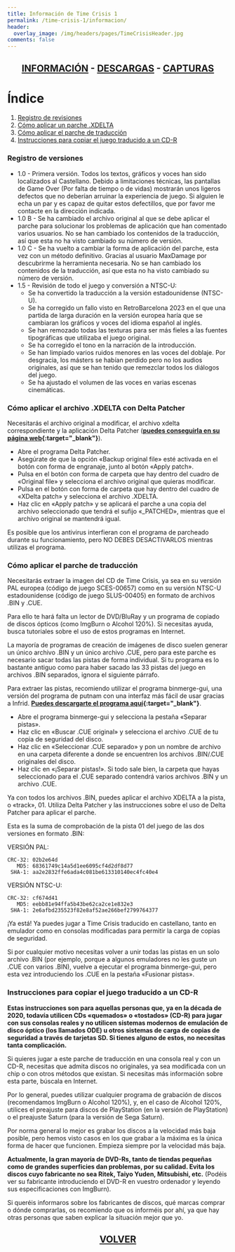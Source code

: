 ```yaml
---
title: Información de Time Crisis 1
permalink: /time-crisis-1/informacion/
header:
  overlay_image: /img/headers/pages/TimeCrisisHeader.jpg
comments: false
---
```

<h2 style="text-align: center;"><strong><a href="/time-crisis-1/informacion/">INFORMACIÓN</a> - <a href="/time-crisis-1/descargar/">DESCARGAS</a> - <a href="/time-crisis-1/capturas/">CAPTURAS</a></strong></h2>

# Índice

1. [Registro de revisiones](#timecrisisinfo_1)
2. [Cómo aplicar un parche .XDELTA](#timecrisisinfo_2)
3. [Cómo aplicar el parche de traducción](#timecrisisinfo_3)
4. [Instrucciones para copiar el juego traducido a un CD-R](#timecrisisinfo_4)

### Registro de versiones<a name="timecrisisinfo_1"></a>
 * 1.0 - Primera versión. Todos los textos, gráficos y voces han sido 
      localizados al Castellano. Debido a limitaciones técnicas, las 
      pantallas de Game Over (Por falta de tiempo o de vidas) mostrarán unos 
      ligeros defectos que no deberían arruinar la experiencia de juego.
      Si alguien le echa un par y es capaz de quitar estos defectillos, que 
      por favor me contacte en la dirección indicada.
 * 1.0 B - Se ha cambiado el archivo original al que se debe aplicar el parche 
        para solucionar los problemas de aplicación que han comentado varios 
        usuarios.
        No se han cambiado los contenidos de la traducción, así que esta no 
        ha visto cambiado su número de versión.
 * 1.0 C - Se ha vuelto a cambiar la forma de aplicación del parche, esta vez 
        con un método definitivo. Gracias al usuario MaxDamage por 
        descubrirme la herramienta necesaria.
        No se han cambiado los contenidos de la traducción, así que esta no 
        ha visto cambiado su número de versión.
 * 1.5 - Revisión de todo el juego y conversión a NTSC-U:
   - Se ha convertido la traducción a la versión estadounidense (NTSC-U).
   - Se ha corregido un fallo visto en RetroBarcelona 2023 en el que una 
     partida de larga duración en la versión europea haría que se 
     cambiaran los gráficos y voces del idioma español al inglés.
   - Se han remozado todas las texturas para ser más fieles a las fuentes 
     tipográficas que utilizaba el juego original.
   - Se ha corregido el tono en la narración de la introducción.
   - Se han limpiado varios ruidos menores en las voces del doblaje. 
     Por desgracia, los másters se habían perdido pero no los audios 
     originales, así que se han tenido que remezclar todos los diálogos 
     del juego.
   - Se ha ajustado el volumen de las voces en varias escenas cinemáticas.

### Cómo aplicar el archivo .XDELTA con Delta Patcher<a name="timecrisisinfo_2"></a>

Necesitarás el archivo original a modificar, el archivo xdelta correspondiente 
y la aplicación Delta Patcher (**[puedes conseguirla en su página web](https://github.com/marco-calautti/DeltaPatcher/releases/){:target="_blank"}**).

 - Abre el programa Delta Patcher.
 - Asegúrate de que la opción «Backup original file» esté activada en el 
   botón con forma de engranaje, junto al botón «Apply patch».
 - Pulsa en el botón con forma de carpeta que hay dentro del cuadro de 
   «Original file» y selecciona el archivo original que quieras modificar.
 - Pulsa en el botón con forma de carpeta que hay dentro del cuadro de 
   «XDelta patch» y selecciona el archivo .XDELTA.
 - Haz clic en «Apply patch» y se aplicará el parche a una copia del 
   archivo seleccionado que tendrá el sufijo «_PATCHED», mientras que el 
   archivo original se mantendrá igual.

Es posible que los antivirus interfieran con el programa de parcheado 
durante su funcionamiento, pero NO DEBES DESACTIVARLOS mientras utilizas el 
programa.

### Cómo aplicar el parche de traducción<a name="timecrisisinfo_3"></a>

Necesitarás extraer la imagen del CD de Time Crisis, ya sea en su versión 
PAL europea (código de juego SCES-00657) como en su versión NTSC-U 
estadounidense (código de juego SLUS-00405) en formato de archivos .BIN y 
.CUE.

Para ello te hará falta un lector de DVD/BluRay y un programa de copiado de 
discos ópticos (como ImgBurn o Alcohol 120%). Si necesitas ayuda, busca 
tutoriales sobre el uso de estos programas en Internet.

La mayoría de programas de creación de imágenes de disco suelen generar un 
único archivo .BIN y un único archivo .CUE, pero para este parche es 
necesario sacar todas las pistas de forma individual. Si tu programa es lo 
bastante antiguo como para haber sacado las 33 pistas del juego en archivos 
.BIN separados, ignora el siguiente párrafo.

Para extraer las pistas, recomiendo utilizar el programa binmerge-gui, una 
versión del programa de putnam con una interfaz más fácil de usar gracias a 
Infrid. **[Puedes descargarte el programa aquí](https://github.com/loadwordteam/binmerge-gui){:target="_blank"}**.
 - Abre el programa binmerge-gui y selecciona la pestaña «Separar pistas».
 - Haz clic en «Buscar .CUE original» y selecciona el archivo .CUE de tu 
   copia de seguridad del disco.
 - Haz clic en «Seleccionar .CUE separado» y pon un nombre de archivo en una 
   carpeta diferente a donde se encuentren los archivos .BIN/.CUE originales 
   del disco.
 - Haz clic en «¡Separar pistas!». Si todo sale bien, la carpeta que hayas 
   seleccionado para el .CUE separado contendrá varios archivos .BIN y un 
   archivo .CUE.

Ya con todos los archivos .BIN, puedes aplicar el archivo XDELTA a la pista, 
o «track», 01. Utiliza Delta Patcher y las instrucciones sobre el uso de 
Delta Patcher para aplicar el parche.

Esta es la suma de comprobación de la pista 01 del juego de las dos 
versiones en formato .BIN:

VERSIÓN PAL:

```
CRC-32: 02b2e64d
   MD5: 68361749c14a5d1ee6095cf4d2df8d77
 SHA-1: aa2e2832ffe6ada4c081be613310140ec4fc40e4
```

VERSIÓN NTSC-U:

```
CRC-32: cf674d41
   MD5: eebb81e94ffa5b43be62ca2ce1e832e3
 SHA-1: 2e6afbd235523f82e8af52ae266bef2799764377
```

¡Ya está! Ya puedes jugar a Time Crisis traducido en castellano, tanto en 
emulador como en consolas modificadas para permitir la carga de copias de 
seguridad.

Si por cualquier motivo necesitas volver a unir todas las pistas en un solo 
archivo .BIN (por ejemplo, porque a algunos emuladores no les guste un .CUE 
con varios .BIN), vuelve a ejecutar el programa binmerge-gui, pero esta vez 
introduciendo los .CUE en la pestaña «Fusionar pistas».

### Instrucciones para copiar el juego traducido a un CD-R<a name="timecrisisinfo_4"></a>

**Estas instrucciones son para aquellas personas que, ya en la década de 2020, 
todavía utilicen CDs «quemados» o «tostados» (CD-R) para jugar con sus 
consolas reales y no utilicen sistemas modernos de emulación de disco óptico 
(los llamados ODE) u otros sistemas de carga de copias de seguridad a través 
de tarjetas SD. Si tienes alguno de estos, no necesitas tanta complicación.**

Si quieres jugar a este parche de traducción en una consola real y con un 
CD-R, necesitas que admita discos no originales, ya sea modificada con un 
chip o con otros métodos que existan. Si necesitas más información sobre 
esta parte, búscala en Internet.

Por lo general, puedes utilizar cualquier programa de grabación de discos 
(recomendamos ImgBurn o Alcohol 120%), y, en el caso de Alcohol 120%, 
utilices el preajuste para discos de PlayStation (en la versión de 
PlayStation) o el preajuste Saturn (para la versión de Sega Saturn).

Por norma general lo mejor es grabar los discos a la velocidad más baja 
posible, pero hemos visto casos en los que grabar a la máxima es la única 
forma de hacer que funcionen. Empieza siempre por la velocidad más baja.

**Actualmente, la gran mayoría de DVD-Rs, tanto de tiendas pequeñas como de 
grandes superficies dan problemas, por su calidad. Evita los discos cuyo 
fabricante no sea Ritek, Taiyo Yuden, Mitsubishi, etc.** (Podéis ver su 
fabricante introduciendo el DVD-R en vuestro ordenador y leyendo sus 
especificaciones con ImgBurn).

Si queréis informaros sobre los fabricantes de discos, qué marcas comprar o 
dónde comprarlas, os recomiendo que os informéis por ahí, ya que hay otras 
personas que saben explicar la situación mejor que yo.

<h2 style="text-align: center;"><a href="/time-crisis-1/"><strong>VOLVER</strong></a></h2>


